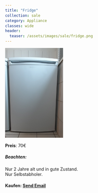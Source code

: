 ```yaml
---
title: "Fridge"
collection: sale
category: Appliance
classes: wide
header: 
  teaser: /assets/images/sale/fridge.png
---
```




<a href="">
  <img src="/assets/images/sale/fridge.png" alt="Fridge">
</a>

**Preis**: 70€

##### Beachten:
Nur 2 Jahre alt und in gute Zustand.<br>Nur Selbstabholer.

#### Kaufen: <a href = "mailto:digitaldasler@gmail.com?subject=Fridge">Send Email</a>

